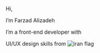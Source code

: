 Hi,

I’m Farzad Alizadeh

I’m a front-end developer with 

UI/UX design skills from ![iran flag](iran.svg)

